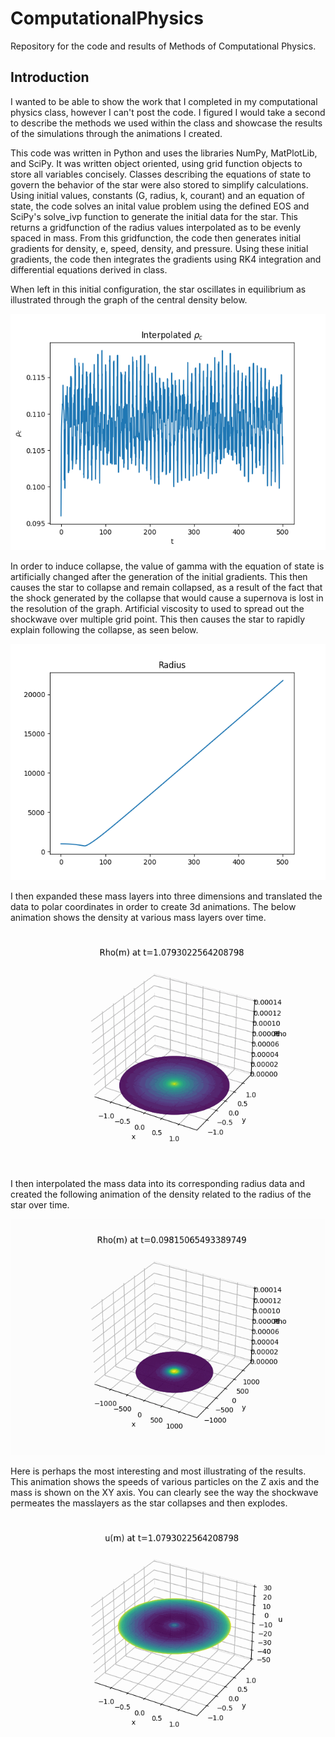 # ComputationalPhysics
Repository for the code and results of Methods of Computational Physics.

## Introduction

I wanted to be able to show the work that I completed in my computational physics class, however I can't post the code. I figured I would take a second to describe the methods we used within the class and showcase the results of the simulations through the animations I created.

This code was written in Python and uses the libraries NumPy, MatPlotLib, and SciPy. It was written object oriented, using grid function objects to store all variables concisely. Classes describing the equations of state to govern the behavior of the star were also stored to simplify calculations. Using initial values, constants (G, radius, k, courant) and an equation of state, the code solves an inital value problem using the defined EOS and SciPy's solve_ivp function to generate the initial data for the star. This returns a gridfunction of the radius values interpolated as to be evenly spaced in mass. From this gridfunction, the code then generates initial gradients for density, e, speed, density, and pressure. Using these initial gradients, the code then integrates the gradients using RK4 integration and differential equations derived in class. 

When left in this initial configuration, the star oscillates in equilibrium as illustrated through the graph of the central density below.

![oscillation](oscillation.png)

In order to induce collapse, the value of gamma with the equation of state is artificially changed after the generation of the initial gradients. This then causes the star to collapse and remain collapsed, as a result of the fact that the shock generated by the collapse that would cause a supernova is lost in the resolution of the graph. Artificial viscosity to used to spread out the shockwave over multiple grid point. This then causes the star to rapidly explain following the collapse, as seen below.

![radius](Radius512.png)

I then expanded these mass layers into three dimensions and translated the data to polar coordinates in order to create 3d animations. The below animation shows the density at various mass layers over time.

![density_m](rho_m.gif)

I then interpolated the mass data into its corresponding radius data and created the following animation of the density related to the radius of the star over time.

![density_r](rho_r.gif)

Here is perhaps the most interesting and most illustrating of the results. This animation shows the speeds of various particles on the Z axis and the mass is shown on the XY axis. You can clearly see the way the shockwave permeates the masslayers as the star collapses and then explodes.

![u_m](u_m.gif)
